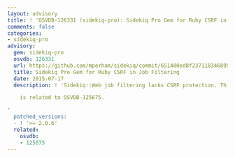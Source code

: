 ```yaml
---
layout: advisory
title: ! 'OSVDB-126331 (sidekiq-pro): Sidekiq Pro Gem for Ruby CSRF in Job Filtering'
comments: false
categories:
- sidekiq-pro
advisory:
  gem: sidekiq-pro
  osvdb: 126331
  url: https://github.com/mperham/sidekiq/commit/651400ed8f237118346895c99dc28ca94f3169d3
  title: Sidekiq Pro Gem for Ruby CSRF in Job Filtering
  date: 2015-07-17
  description: ! 'Sidekiq::Web job filtering lacks CSRF protection. This issue

    is related to OSVDB-125675.

'
  patched_versions:
  - ! '>= 2.0.6'
  related:
    osvdb:
    - 125675
---
```

